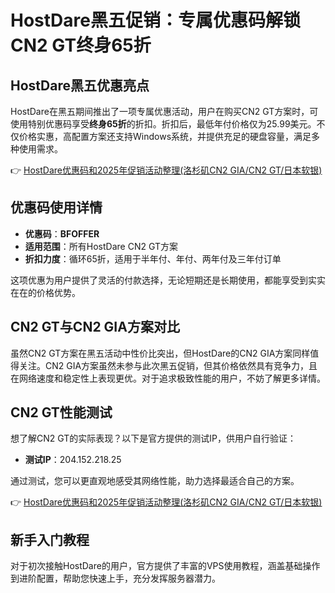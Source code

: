 # HostDare黑五促销：专属优惠码解锁CN2 GT终身65折

## HostDare黑五优惠亮点

HostDare在黑五期间推出了一项专属优惠活动，用户在购买CN2 GT方案时，可使用特别优惠码享受**终身65折**的折扣。折扣后，最低年付价格仅为25.99美元。不仅价格实惠，高配置方案还支持Windows系统，并提供充足的硬盘容量，满足多种使用需求。

👉 [HostDare优惠码和2025年促销活动整理(洛杉矶CN2 GIA/CN2 GT/日本软银)](https://bit.ly/hostdare)

## 优惠码使用详情

- **优惠码**：**BFOFFER**  
- **适用范围**：所有HostDare CN2 GT方案  
- **折扣力度**：循环65折，适用于半年付、年付、两年付及三年付订单  

这项优惠为用户提供了灵活的付款选择，无论短期还是长期使用，都能享受到实实在在的价格优势。

## CN2 GT与CN2 GIA方案对比

虽然CN2 GT方案在黑五活动中性价比突出，但HostDare的CN2 GIA方案同样值得关注。CN2 GIA方案虽然未参与此次黑五促销，但其价格依然具有竞争力，且在网络速度和稳定性上表现更优。对于追求极致性能的用户，不妨了解更多详情。

## CN2 GT性能测试

想了解CN2 GT的实际表现？以下是官方提供的测试IP，供用户自行验证：  
- **测试IP**：204.152.218.25  

通过测试，您可以更直观地感受其网络性能，助力选择最适合自己的方案。

👉 [HostDare优惠码和2025年促销活动整理(洛杉矶CN2 GIA/CN2 GT/日本软银)](https://bit.ly/hostdare)

## 新手入门教程

对于初次接触HostDare的用户，官方提供了丰富的VPS使用教程，涵盖基础操作到进阶配置，帮助您快速上手，充分发挥服务器潜力。
